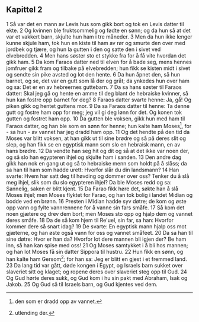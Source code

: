 ## Kapittel 2

1 Så var det en mann av Levis hus som gikk bort og tok en Levis datter til ekte.
2 Og kvinnen ble fruktsommelig og fødte en sønn; og da hun så at det var et vakkert barn, skjulte hun ham i tre måneder.
3 Men da hun ikke lenger kunne skjule ham, tok hun en kiste til ham av rør og smurte den over med jordbek og tjære, og hun la gutten i den og satte den i sivet ved elvebredden.
4 Men hans søster sto et stykke fra for å få vite hvordan det gikk ham.
5 Da kom Faraos datter ned til elven for å bade seg, mens hennes jomfruer gikk fram og tilbake på elvebredden; hun fikk se kisten midt i sivet og sendte sin pike avsted og lot den hente.
6 Da hun åpnet den, så hun barnet, og se, det var en gutt som lå der og gråt; da ynkedes hun over ham og sa: Det er en av hebreernes guttebarn.
7 Da sa hans søster til Faraos datter: Skal jeg gå og hente en amme til deg blant de hebraiske kvinner, så hun kan fostre opp barnet for deg?
8 Faraos datter svarte henne: Ja, gå! Og piken gikk og hentet guttens mor.
9 Da sa Faraos datter til henne: Ta denne gutt og fostre ham opp for meg; jeg vil gi deg lønn for det. Og konen tok gutten og fostret ham opp.
10 Da gutten ble voksen, gikk hun med ham til Faraos datter, og han ble som en sønn for henne; hun kalte ham Moses[^1], for - sa hun - av vannet har jeg dradd ham opp.
11 Og det hendte på den tid da Moses var blitt voksen, at han gikk ut til sine brødre og så på deres slit og slep, og han fikk se en egyptisk mann som slo en hebraisk mann, en av hans brødre.
12 Da vendte han seg hit og dit og så at det ikke var noen der, og så slo han egypteren ihjel og skjulte ham i sanden.
13 Den andre dag gikk han nok en gang ut og så to hebraiske menn som holdt på å slåss; da sa han til ham som hadde urett: Hvorfor slår du din landsmann?
14 Han svarte: Hvem har satt deg til høvding og dommer over oss? Tenker du å slå meg ihjel, slik som du slo egypteren ihjel? Da ble Moses redd og sa: Sannelig, saken er blitt kjent.
15 Da Farao fikk høre det, søkte han å slå Moses ihjel; men Moses flyktet for Farao, og han tok bolig i landet Midian og bodde ved en brønn.
16 Presten i Midian hadde syv døtre; de kom og øste opp vann og fylte vannrennene for å vanne sin fars småfe.
17 Så kom det noen gjætere og drev dem bort; men Moses sto opp og hjalp dem og vannet deres småfe.
18 Da de så kom hjem til Re'uel, sin far, sa han: Hvorfor kommer dere så snart idag?
19 De svarte: En egyptisk mann hjalp oss mot gjæterne, og han øste også vann for oss og vannet småfeet.
20 Da sa han til sine døtre: Hvor er han da? Hvorfor lot dere mannen bli igjen der? Be ham inn, så han kan spise med oss!
21 Og Moses samtykket i å bli hos mannen; og han lot Moses få sin datter Sippora til hustru.
22 Hun fikk en sønn, og han kalte ham Gersom[^2]; for han sa: Jeg er blitt en gjest i et fremmed land.
23 Da lang tid var gått, døde kongen i Egypt, og Israels barn sukket over slaveriet sitt og klaget; og ropene deres over slaveriet steg opp til Gud.
24 Og Gud hørte deres sukk, og Gud kom i hu sin pakt med Abraham, Isak og Jakob.
25 Og Gud så til Israels barn, og Gud kjentes ved dem.

[^1]:  den som er dradd opp av vannet.
[^2]:  utlending der.
